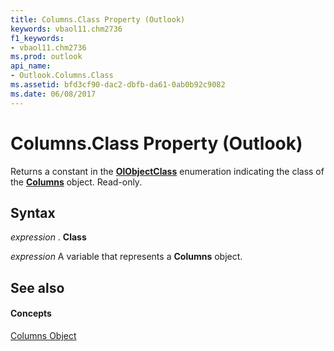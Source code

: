 ```yaml
---
title: Columns.Class Property (Outlook)
keywords: vbaol11.chm2736
f1_keywords:
- vbaol11.chm2736
ms.prod: outlook
api_name:
- Outlook.Columns.Class
ms.assetid: bfd3cf90-dac2-dbfb-da61-0ab0b92c9082
ms.date: 06/08/2017
---
```



# Columns.Class Property (Outlook)

Returns a constant in the **[OlObjectClass](olobjectclass-enumeration-outlook.md)** enumeration indicating the class of the **[Columns](columns-object-outlook.md)** object. Read-only.


## Syntax

 _expression_ . **Class**

 _expression_ A variable that represents a **Columns** object.


## See also


#### Concepts


[Columns Object](columns-object-outlook.md)

